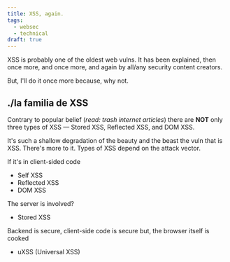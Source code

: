 ```yaml
---
title: XSS, again.
tags:
  - websec
  - technical
draft: true
---
```


XSS is probably one of the oldest web vulns. It has been explained, then once more, and once more, and again by all/any security content creators.

But, I'll do it once more because, why not.

## ./la familia de XSS
Contrary to popular belief (*read: trash internet articles*) there are **NOT** only three types of XSS — Stored XSS, Reflected XSS, and DOM XSS.

It's such a shallow degradation of the beauty and the beast the vuln that is XSS. There's more to it. Types of XSS depend on the attack vector.

If it's in client-sided code
- Self XSS
- Reflected XSS
- DOM XSS

The server is involved?
- Stored XSS

Backend is secure, client-side code is secure but, the browser itself is cooked
- uXSS (Universal XSS)